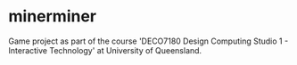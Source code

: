 # minerminer

Game project as part of the course 'DECO7180 Design Computing Studio 1 - Interactive Technology' at University of Queensland. 
